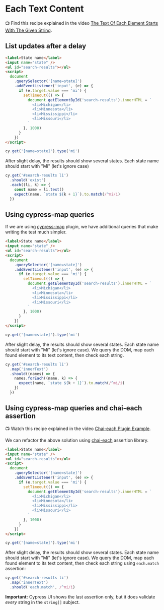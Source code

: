 # Each Text Content

📺 Find this recipe explained in the video [The Text Of Each Element Starts With The Given String](https://youtu.be/BWuWf8mqe3k).

## List updates after a delay

<!-- fiddle Search results start with MI -->

```html hide
<label>State name</label>
<input name="state" />
<ul id="search-results"></ul>
<script>
  document
    .querySelector('[name=state]')
    .addEventListener('input', (e) => {
      if (e.target.value === 'mi') {
        setTimeout(() => {
          document.getElementById('search-results').innerHTML = `
            <li>Michigan</li>
            <li>Minnesota</li>
            <li>Mississippi</li>
            <li>Missouri</li>
          `
        }, 1000)
      }
    })
</script>
```

```js
cy.get('[name=state]').type('mi')
```

After slight delay, the results should show several states. Each state name should start with "Mi" (let's ignore case)

```js
cy.get('#search-results li')
  .should('exist')
  .each((li, k) => {
    const name = li.text()
    expect(name, `state ${k + 1}`).to.match(/^mi/i)
  })
```

<!-- fiddle-end -->

## Using cypress-map queries

If we are using [cypress-map](https://github.com/bahmutov/cypress-map) plugin, we have additional queries that make writing the test much simpler.

<!-- fiddle Search results start with MI using cypress-map queries -->

```html hide
<label>State name</label>
<input name="state" />
<ul id="search-results"></ul>
<script>
  document
    .querySelector('[name=state]')
    .addEventListener('input', (e) => {
      if (e.target.value === 'mi') {
        setTimeout(() => {
          document.getElementById('search-results').innerHTML = `
            <li>Michigan</li>
            <li>Minnesota</li>
            <li>Mississippi</li>
            <li>Missouri</li>
          `
        }, 1000)
      }
    })
</script>
```

```js
cy.get('[name=state]').type('mi')
```

After slight delay, the results should show several states. Each state name should start with "Mi" (let's ignore case). We query the DOM, map each found element to its text content, then check each string.

```js
cy.get('#search-results li')
  .map('innerText')
  .should((names) => {
    names.forEach((name, k) => {
      expect(name, `state ${k + 1}`).to.match(/^mi/i)
    })
  })
```

<!-- fiddle-end -->

## Using cypress-map queries and chai-each assertion

📺 Watch this recipe explained in the video [Chai-each Plugin Example](https://youtu.be/rE6izEjeRxA).

We can refactor the above solution using [chai-each](https://www.chaijs.com/plugins/chai-each/) assertion library.

<!-- fiddle Search results start with MI using chai-each assertion -->

```html hide
<label>State name</label>
<input name="state" />
<ul id="search-results"></ul>
<script>
  document
    .querySelector('[name=state]')
    .addEventListener('input', (e) => {
      if (e.target.value === 'mi') {
        setTimeout(() => {
          document.getElementById('search-results').innerHTML = `
            <li>Michigan</li>
            <li>Minnesota</li>
            <li>Mississippi</li>
            <li>Missouri</li>
          `
        }, 1000)
      }
    })
</script>
```

```js
cy.get('[name=state]').type('mi')
```

After slight delay, the results should show several states. Each state name should start with "Mi" (let's ignore case). We query the DOM, map each found element to its text content, then check each string using `each.match` assertion:

```js
cy.get('#search-results li')
  .map('innerText')
  .should('each.match', /^mi/i)
```

**Important:** Cypress UI shows the last assertion only, but it does validate _every_ string in the `string[]` subject.

<!-- fiddle-end -->
